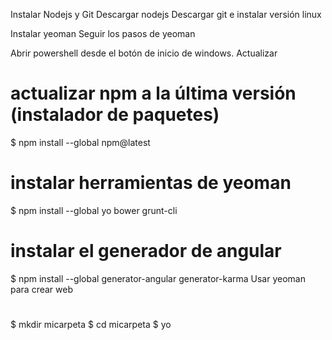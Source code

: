 Instalar Nodejs y Git
Descargar nodejs
Descargar git e instalar versión linux

Instalar yeoman
Seguir los pasos de yeoman

Abrir powershell desde el botón de inicio de windows.
Actualizar

# actualizar npm a la última versión (instalador de paquetes)
$ npm install --global npm@latest

# instalar herramientas de yeoman
$ npm install --global yo bower grunt-cli

# instalar el generador de angular
$ npm install --global generator-angular generator-karma
Usar yeoman para crear web
# 
$ mkdir micarpeta
$ cd micarpeta
$ yo
